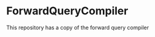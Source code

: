 ForwardQueryCompiler
====================

This repository has a copy of the forward query compiler
